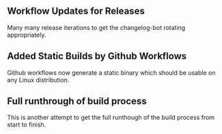 ## Workflow Updates for Releases

Many many release iterations to get the changelog-bot rotating appropriately.

## Added Static Builds by Github Workflows

Github workflows now generate a static binary which should be usable on any Linux distribution.

## Full runthrough of build process

This is another attempt to get the full runthough of the build process from start to finish.


